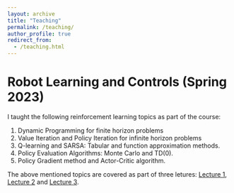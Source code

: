 ```yaml
---
layout: archive
title: "Teaching"
permalink: /teaching/
author_profile: true
redirect_from: 
  - /teaching.html
---
```


Robot Learning and Controls (Spring 2023)
======

I taught the following reinforcement learning topics as part of the course:
1. Dynamic Programming for finite horizon problems
2. Value Iteration and Policy Iteration for infinite horizon problems
3. Q-learning and SARSA: Tabular and function approximation methods.
4. Policy Evaluation Algorithms: Monte Carlo and TD(0).
5. Policy Gradient method and Actor-Critic algorithm.

The above mentioned topics are covered as part of three letures: [Lecture 1](https://namansaxena9.github.io/files/RL_Lecture1.pdf), [Lecture 2](https://namansaxena9.github.io/files/RL_Lecture2.pdf) and [Lecture 3](https://namansaxena9.github.io/files/RL_Lecture3.pdf).